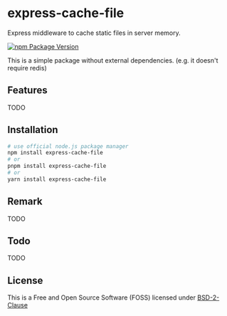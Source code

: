 # express-cache-file

Express middleware to cache static files in server memory.

[![npm Package Version](https://img.shields.io/npm/v/express-cache-file.svg?maxAge=3600)](https://www.npmjs.com/package/express-cache-file)

This is a simple package without external dependencies.
(e.g. it doesn't require redis)

## Features
TODO

## Installation

```bash
# use official node.js package manager
npm install express-cache-file
# or
pnpm install express-cache-file
# or
yarn install express-cache-file
```

## Remark
TODO

## Todo
TODO

## License
This is a Free and Open Source Software (FOSS) licensed under
[BSD-2-Clause](./LICENSE)
